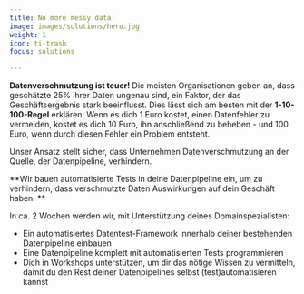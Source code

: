 ```yaml
---
title: No more messy data!
image: images/solutions/hero.jpg
weight: 1
icon: ti-trash
focus: solutions

---
```


**Datenverschmutzung ist teuer!** Die meisten Organisationen geben an, dass geschätzte 25% ihrer Daten ungenau sind, ein Faktor, der das Geschäftsergebnis stark beeinflusst. Dies lässt sich am besten mit der **1-10-100-Regel**  erklären: Wenn es dich 1 Euro kostet, einen Datenfehler zu vermeiden, kostet es dich 10 Euro, ihn anschließend zu beheben - und 100 Euro, wenn durch diesen Fehler ein Problem entsteht.

Unser Ansatz stellt sicher, dass Unternehmen Datenverschmutzung an der Quelle, der Datenpipeline, verhindern.

**Wir bauen automatisierte Tests in deine Datenpipeline ein, um zu verhindern, dass verschmutzte Daten Auswirkungen auf dein Geschäft haben. **

In ca. 2 Wochen werden wir, mit Unterstützung deines Domainspezialisten:

* Ein automatisiertes Datentest-Framework innerhalb deiner bestehenden Datenpipeline einbauen
* Eine Datenpipeline komplett mit automatisierten Tests programmieren
* Dich in Workshops unterstützen, um dir das nötige Wissen zu vermitteln, damit du den Rest deiner Datenpipelines selbst (test)automatisieren kannst

